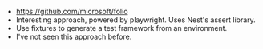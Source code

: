 - https://github.com/microsoft/folio
- Interesting approach, powered by playwright. Uses Nest's assert library.
- Use fixtures to generate a test framework from an environment. 
- I've not seen this approach before.

